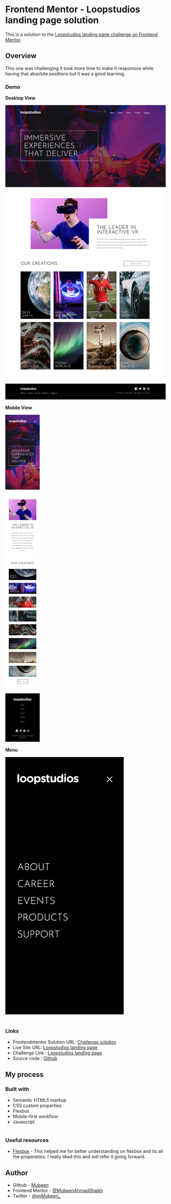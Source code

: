 # Frontend Mentor - Loopstudios landing page solution

This is a solution to the [Loopstudios landing page challenge on Frontend Mentor](https://frontendmentor-loopstudios-landing-page-main.netlify.app/).

## Overview

This one was challenging it took more time to make it responsive while having that absolute positions but it was a good learning.

### Demo

**Desktop View**

<img src="solution-images/Desktop-view.png" alt="Desktop view"/>

**Mobile View**

<img src="solution-images/Mobile-view.png" alt="Mobile view"/>

**Menu**

<img src="solution-images/menu.png" alt="Menu"/>

#

### Links

- Frontendmentor Solution URL: [Challenge solution](https://www.frontendmentor.io/solutions/loopstudio-landing-page-AdZDya1Kl)
- Live Site URL: [Loopstudios landing page](https://frontendmentor-loopstudios-landing-page-main.netlify.app/)
- Challenge Link : [Loopstudios landing page](https://www.frontendmentor.io/challenges/loopstudios-landing-page-N88J5Onjw)
- Source code : [Github](https://github.com/MubeenAhmadShaikh/FrontendMentorChallenges/tree/main/loopstudios-landing-page-main)

## My process

### Built with

- Semantic HTML5 markup
- CSS custom properties
- Flexbox
- Mobile-first workflow
- Javascript

#

### Useful resources

- [Flexbox](https://css-tricks.com/snippets/css/a-guide-to-flexbox/) - This helped me for better understanding on flexbox and its all the propereties. I really liked this and will refer it going forward.

## Author

- Github - [Mubeen](https://github.com/MubeenAhmadShaikh/)
- Frontend Mentor - [@MubeenAhmadShaikh](https://www.frontendmentor.io/profile/MubeenAhmadShaikh)
- Twitter - [@imMubeen\_](https://www.twitter.com/imMubeen_)
